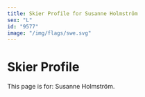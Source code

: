 ```yaml
---
title: Skier Profile for Susanne Holmström
sex: "L"
id: "9577"
image: "/img/flags/swe.svg" 
---
```


# Skier Profile

This page is for: Susanne Holmström.
    